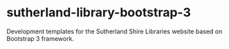 # sutherland-library-bootstrap-3
Development templates for the Sutherland Shire Libraries website based on Bootstrap 3 framework.
